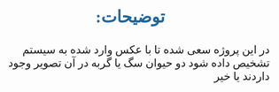 <div style="font-family: B Nazanin;">
    <div dir=rtl><meta charset="UTF-8">
        <p style="text-align: center; color: gray; font-size: 30px; font-weight: bold; color:#226699 ; ">توضیحات:</p>
        <p style="font-size: 20px; text-align:right;">
       در این پروژه سعی شده تا با عکس وارد شده به سیستم تشخیص داده شود دو حیوان سگ یا گربه در آن تصویر وجود داردند یا خیر
        </p>
        <br> 
    </div>
</div>
